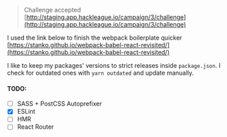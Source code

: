 > Challenge accepted [http://staging.app.hackleague.io/campaign/3/challenge](http://staging.app.hackleague.io/campaign/3/challenge)

I used the link below to finish the webpack boilerplate quicker [https://stanko.github.io/webpack-babel-react-revisited/](https://stanko.github.io/webpack-babel-react-revisited/)

I like to keep my packages' versions to strict releases inside `package.json`. I check for outdated ones with `yarn outdated` and update manually.

#### TODO:
- [ ] SASS + PostCSS Autoprefixer
- [x] ESLint
- [ ] HMR
- [ ] React Router